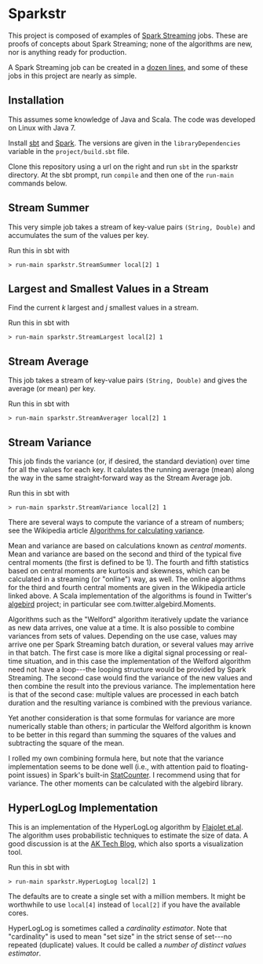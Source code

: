 Sparkstr
========

This project is composed of examples of [Spark
Streaming](http://spark.incubator.apache.org/docs/latest/index.html) jobs.
These are proofs of concepts about Spark Streaming; none of the algorithms are
new, nor is anything ready for production.

A Spark Streaming job can be created in a [dozen
lines](http://docs.sigmoidanalytics.com/index.php/Running_A_Simple_Streaming_Job_in_Local_Machine),
and some of these jobs in this project are nearly as simple.


Installation
------------

This assumes some knowledge of Java and Scala.  The code was developed on Linux
with Java 7.

Install [sbt](http://www.scala-sbt.org/) and
[Spark](https://spark.incubator.apache.org/).  The versions are given in the
`libraryDependencies` variable in the `project/build.sbt` file.

Clone this repository using a url on the right and run `sbt` in the sparkstr
directory.  At the sbt prompt, run `compile` and then one of the `run-main`
commands below.


Stream Summer
-------------

This very simple job takes a stream of key-value pairs `(String, Double)` and
accumulates the sum of the values per key.

Run this in sbt with

    > run-main sparkstr.StreamSummer local[2] 1


Largest and Smallest Values in a Stream
---------------------------------------

Find the current *k* largest and *j* smallest values in a stream.

Run this in sbt with

    > run-main sparkstr.StreamLargest local[2] 1


Stream Average
--------------

This job takes a stream of key-value pairs `(String, Double)` and gives the
average (or mean) per key.

Run this in sbt with

    > run-main sparkstr.StreamAverager local[2] 1


Stream Variance
---------------

This job finds the variance (or, if desired, the standard deviation) over time
for all the values for each key.  It calulates the running average (mean) along
the way in the same straight-forward way as the Stream Average job.  

Run this in sbt with

    > run-main sparkstr.StreamVariance local[2] 1

There are several ways to compute the variance of a stream of numbers; see the
Wikipedia article [Algorithms for calculating
variance](http://en.wikipedia.org/wiki/Algorithms_for_calculating_variance).

Mean and variance are based on calculations known as *central moments*.  Mean
and variance are based on the second and third of the typical five central
moments (the first is defined to be 1).  The fourth and fifth statistics based
on central moments are kurtosis and skewness, which can be calculated in a
streaming (or "online") way, as well.  The online algorithms for the third and
fourth central moments are given in the Wikipedia article linked above.  A Scala
implementation of the algorithms is found in Twitter's
[algebird](https://github.com/twitter/algebird/) project; in particular see
com.twitter.algebird.Moments.

Algorithms such as the "Welford" algorithm iteratively update the variance as
new data arrives, one value at a time.  It is also possible to combine variances
from sets of values.  Depending on the use case, values may arrive one per Spark
Streaming batch duration, or several values may arrive in that batch.  The first
case is more like a digital signal processing or real-time situation, and in
this case the implementation of the Welford algorithm need not have a loop---the
looping structure would be provided by Spark Streaming. The second case would
find the variance of the new values and then combine the result into the
previous variance.  The implementation here is that of the second case: multiple
values are processed in each batch duration and the resulting variance is
combined with the previous variance.

Yet another consideration is that some formulas for variance are more
numerically stable than others; in particular the Welford algorithm is known to
be better in this regard than summing the squares of the values and subtracting
the square of the mean.

I rolled my own combining formula here, but note that the variance
implementation seems to be done well (i.e., with attention paid to
floating-point issues) in Spark's built-in
[StatCounter](https://github.com/apache/spark/blob/master/core/src/main/scala/org/apache/spark/util/StatCounter.scala).
I recommend using that for variance.  The other moments can be calculated with
the algebird library.


HyperLogLog Implementation
--------------------------

This is an implementation of the HyperLogLog algorithm by [Flajolet
et.al](http://citeseerx.ist.psu.edu/viewdoc/summary?doi=10.1.1.142.9475). The
algorithm uses probabilistic techniques to estimate the size of data.  A good
discussion is at the [AK Tech
Blog](http://blog.aggregateknowledge.com/2012/10/25/sketch-of-the-day-hyperloglog-cornerstone-of-a-big-data-infrastructure/),
which also sports a visualization tool.

Run this in sbt with

    > run-main sparkstr.HyperLogLog local[2] 1

The defaults are to create a single set with a million members.  It might be
worthwhile to use `local[4]` instead of `local[2]` if you have the available
cores.

HyperLogLog is sometimes called a *cardinality estimator*.  Note that
"cardinality" is used to mean "set size" in the strict sense of set---no
repeated (duplicate) values.  It could be called a *number of distinct values
estimator*.  

